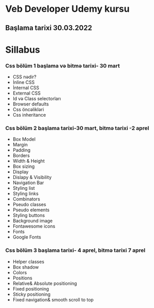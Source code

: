 # Veb Developer Udemy kursu 
## Başlama tarixi 30.03.2022
# Sillabus
### Css bölüm 1  başlama və bitmə tarixi- 30 mart 
- CSS  nədir?
- İnline CSS
- İnternal CSS
- External CSS
- Id və Class selectorları
- Browser defaults
- Css öncəlikləri
- Css inheritance 
### Css bölüm 2 başlama tarixi-30 mart, bitmə tarixi -2 aprel
- Box Model
- Margin
- Padding
- Borders
- Width & Height
- Box sizing
- Display
- Dislapy & Visibility
- Navigation Bar
- Styling list
- Styling links
- Combinators
- Pseudo classes
- Pseudo elements
- Styling buttons
- Background image
- Fontawesome icons
- Fonts
- Google Fonts
### Css bölüm 3 başlama tarixi- 4 aprel, bitmə tarixi 7 aprel
- Helper classes
- Box shadow
- Colors
- Positions
- Relative& Absolute positioning
- Fixed positioning
- Sticky positioning
- Fixed navigation& smooth scroll to top
 




